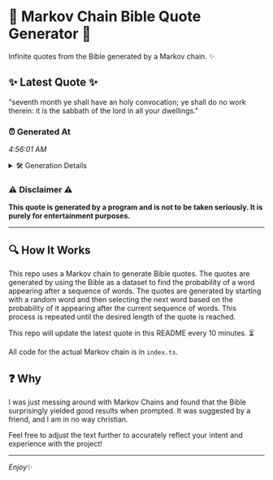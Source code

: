 # 📖 Markov Chain Bible Quote Generator 📖

Infinite quotes from the Bible generated by a Markov chain. ✨

## ✨ Latest Quote ✨
"seventh month ye shall have an holy convocation; ye shall do no work therein: it is the sabbath of the lord in all your dwellings."

### ⏰ Generated At
*4:56:01 AM*

<details>
    <summary>🛠️ Generation Details</summary>
    <p>
        <strong>🌱 Seed:</strong> seventh<br>
        <strong>🔄 Iterations:</strong> 24<br>
        <strong>📜 Context History:</strong><br>[ seventh ]: month<br>[ seventh, month ]: ye<br>[ seventh, month, ye ]: shall<br>[ seventh, month, ye, shall ]: have<br>[ seventh, month, ye, shall, have ]: an<br>[ seventh, month, ye, shall, have, an ]: holy<br>[ month, ye, shall, have, an, holy ]: convocation;<br>[ ye, shall, have, an, holy, convocation; ]: ye<br>[ shall, have, an, holy, convocation;, ye ]: shall<br>[ have, an, holy, convocation;, ye, shall ]: do<br>[ an, holy, convocation;, ye, shall, do ]: no<br>[ holy, convocation;, ye, shall, do, no ]: work<br>[ convocation;, ye, shall, do, no, work ]: therein:<br>[ ye, shall, do, no, work, therein: ]: it<br>[ shall, do, no, work, therein:, it ]: is<br>[ do, no, work, therein:, it, is ]: the<br>[ no, work, therein:, it, is, the ]: sabbath<br>[ work, therein:, it, is, the, sabbath ]: of<br>[ therein:, it, is, the, sabbath, of ]: the<br>[ it, is, the, sabbath, of, the ]: lord<br>[ is, the, sabbath, of, the, lord ]: in<br>[ the, sabbath, of, the, lord, in ]: all<br>[ sabbath, of, the, lord, in, all ]: your<br>[ of, the, lord, in, all, your ]: dwellings.<br>
    </p>
</details>

### ⚠️ Disclaimer ⚠️
**This quote is generated by a program and is not to be taken seriously. It is purely for entertainment purposes.**

---

## 🔍 How It Works

This repo uses a Markov chain to generate Bible quotes. The quotes are generated by using the Bible as a dataset to find the probability of a word appearing after a sequence of words. The quotes are generated by starting with a random word and then selecting the next word based on the probability of it appearing after the current sequence of words. This process is repeated until the desired length of the quote is reached.

This repo will update the latest quote in this README every 10 minutes. ⏳

All code for the actual Markov chain is in `index.ts`.

## ❓ Why

I was just messing around with Markov Chains and found that the Bible surprisingly yielded good results when prompted. 
It was suggested by a friend, and I am in no way christian.

Feel free to adjust the text further to accurately reflect your intent and experience with the project!

---

*Enjoy*✨
